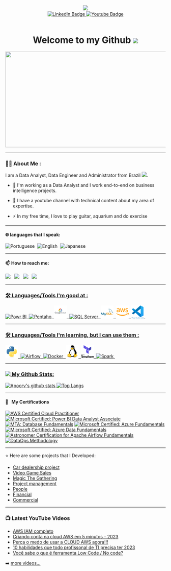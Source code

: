 <div id="header" align="center">
  <img src="https://assets-global.website-files.com/5a1eb87c9afe1000014a4c7d/5e28e2144f620b29036c2620_marketing%20analytics%20terminology.gif" width="130"/>
  <div id="badges">
    <a href="https://www.linkedin.com/in/raphael-amorim-de-santana/">
      <img src="https://img.shields.io/badge/LinkedIn-blue?style=for-the-badge&logo=linkedin&logoColor=white" alt="LinkedIn Badge"/>
    </a>
    <a href="https://www.youtube.com/@bifastsolutions">
      <img src="https://img.shields.io/badge/YouTube-red?style=for-the-badge&logo=youtube&logoColor=white" alt="Youtube Badge"/>
    </a>
  </div>
  <img src="https://komarev.com/ghpvc/?username=RaphaelAmorimSantan&style=flat-square&color=blue" alt=""/>
  <h1>
    Welcome to my Github
    <img src="https://media.giphy.com/media/GThWuh0DGMIU/giphy.gif" width="50px" width="50px"/>
  </h1>
</div>
<div align="center">
  <img src="https://media.giphy.com/media/JWuBH9rCO2uZuHBFpm/giphy.gif" width="600" height="300"/>
</div>

---

### :man_technologist: About Me :

I am a Data Analyst, Data Engineer and Administrator from Brazil <img src="https://media.giphy.com/media/3oEjHRTJLJVfJgUhk4/giphy.gif" width="30">.
- :telescope: I'm working as a Data Analyst and I work end-to-end on business intelligence projects.

- :seedling: I have a youtube channel with technical content about my area of expertise.

- :zap: In my free time, I love to play guitar, aquarium and do exercise

---

#### 🌐 languages that I speak:

<div>
  <img src="https://icons.iconarchive.com/icons/wikipedia/flags/1024/BR-Brazil-Flag-icon.png" title="Portuguese" alt="Portuguese" width="40" height="40"/>&nbsp;
  <img src="https://encrypted-tbn0.gstatic.com/images?q=tbn:ANd9GcQN0KNSGEnZlIAhw08yksEId-qTTqonGEILIVnkDgnD58tl-sCjIaUN20oCFg1xxJHhDRI&usqp=CAU" title="English" alt="English" width="40" height="40"/>&nbsp;
  <img src="https://www.countryflags.com/wp-content/uploads/japan-flag-png-xl.png" title="Japanese" alt="Japanese" width="40" height="40"/>&nbsp;
  

---

  #### 📫 How to reach me:
  
[<img src="https://pics.freeicons.io/uploads/icons/png/16216358401530103330-512.png" width="4.5%"/>](https://www.youtube.com/channel/UCD0hywLbFyS_3i5Lh5dJH3Q)  &nbsp;
[<img src="https://img.icons8.com/color/48/000000/linkedin.png" width="4.5%"/>](https://www.linkedin.com/in/raphael-amorim-de-santana/)  &nbsp;
[<img src="https://img.icons8.com/fluent/48/000000/instagram-new.png" width="4.5%"/>](https://www.instagram.com/cerradoaquarios/)  &nbsp; <a href="mailto:bifastsolutions@gmail.com"> <img src="https://img.icons8.com/fluent/48/000000/gmail.png" width="4.5%"/>
  
---

### :hammer_and_wrench: Languages/Tools I'm good at :
<div>
  <img src="https://img.icons8.com/color/344/power-bi.png" title="Power BI" alt="Powr BI" width="40" height="40"/>&nbsp;
  <img src="https://www.freelogovectors.net/wp-content/uploads/2018/06/pentaho-logo-600x168.png" title="Pentaho" alt="Pentaho" width="40" height="40"/>&nbsp;
  <img src="https://github.com/devicons/devicon/blob/master/icons/googlecloud/googlecloud-original-wordmark.svg" title="Google Cloud" alt="Google CLoud" width="40" height="40"/>&nbsp;
  <img src="https://img.icons8.com/color/344/microsoft-sql-server.png" title="SQL Server"  alt="SQL Server" width="40" height="40"/>&nbsp;
  <img src="https://github.com/devicons/devicon/blob/master/icons/mysql/mysql-original-wordmark.svg" title="MySQL"  alt="MySQL" width="40" height="40"/>&nbsp;
  <img src="https://github.com/devicons/devicon/blob/master/icons/amazonwebservices/amazonwebservices-plain-wordmark.svg" title="AWS" alt="AWS" width="40" height="40"/>&nbsp;
  <img src="https://github.com/devicons/devicon/blob/master/icons/vscode/vscode-original-wordmark.svg" title="VS Code" alt="VS Code" width="40" height="40"/>&nbsp;
</div>

---

### :hammer_and_wrench: Languages/Tools I'm learning, but I can use them :
<div>
  <img src="https://github.com/devicons/devicon/blob/master/icons/python/python-original.svg" title="Python" alt="Python" width="40" height="40"/>&nbsp;
  <img src="https://www.svgrepo.com/show/353380/airflow.svg" title="Airflow" alt="Airflow" width="40" height="40"/>&nbsp;
  <img src="https://img.icons8.com/color/344/docker.png" title="Docker" alt="Docker" width="40" height="40"/>&nbsp;
  <img src="https://github.com/devicons/devicon/blob/master/icons/linux/linux-original.svg" title="Linux" alt="Linux" width="40" height="40"/>&nbsp;
  <img src="https://github.com/devicons/devicon/blob/master/icons/terraform/terraform-original-wordmark.svg" title="Terraform" alt="Terraform" width="40" height="40"/>&nbsp;
  <img src="https://upload.wikimedia.org/wikipedia/commons/thumb/f/f3/Apache_Spark_logo.svg/2560px-Apache_Spark_logo.svg.png" title="Spark" alt="Spark" width="40" height="40"/>&nbsp;
  
--- 
  
### <img src='https://media1.giphy.com/media/du3J3cXyzhj75IOgvA/giphy.gif?cid=ecf05e47x2g034i9pzwtzzsd3xgg2w9nr94t4tflbbgo3008&rid=giphy.gif' width='25' /> My Github Stats:
![Apoorv's github stats](https://github-readme-stats.vercel.app/api?username=RaphaelAmorimSantana&show_icons=true&title_color=ffc857&icon_color=8ac926&text_color=daf7dc&bg_color=151515&hide=issues&count_private=true&include_all_commits=true)
[![Top Langs](https://github-readme-stats.vercel.app/api/top-langs/?username=RaphaelAmorimSantana&layout=compact&text_color=daf7dc&bg_color=151515&hide=css,html,php)](https://github.com/anuraghazra/github-readme-stats) 
  
---

#### 🧡 &nbsp;&nbsp;My Certifications

[![AWS Certified Cloud Practitioner](https://images.credly.com/size/100x100/images/00634f82-b07f-4bbd-a6bb-53de397fc3a6/image.png)](https://www.credly.com/badges/5a44df9a-16ba-4385-89e0-27305a693b39/public_url)
[![Microsoft Certified: Power BI Data Analyst Associate](https://images.credly.com/size/100x100/images/619f60f8-4f63-4772-910e-dc31c6f2f7e8/image.png)](https://www.credly.com/badges/93792e57-e8cf-415c-859e-199632837b3c/public_url)
[![MTA: Database Fundamentals](https://images.credly.com/size/100x100/images/89076aca-a42e-47e1-8172-5b60b31812d9/MTA-Database_Fundamentals.png)](https://www.credly.com/badges/146590a2-343b-4bad-9a79-a8f86c1d9a79/public_url)
[![Microsoft Certified: Azure Fundamentals](https://images.credly.com/size/100x100/images/be8fcaeb-c769-4858-b567-ffaaa73ce8cf/image.png)](https://www.credly.com/badges/017c67a1-2ddf-472f-bc4b-82ee5c15bbe9/public_url) 
[![Microsoft Certified: Azure Data Fundamentals](https://images.credly.com/size/100x100/images/70eb1e3f-d4de-4377-a062-b20fb29594ea/azure-data-fundamentals-600x600.png)](https://www.credly.com/badges/64b1e209-d573-4c84-af68-f7084adaac66/public_url)
[![Astronomer Certification for Apache Airflow Fundamentals](https://images.credly.com/size/100x100/images/655a478d-ecde-4a92-afcd-3c7be176ccf3/image.png)](https://www.credly.com/badges/40655436-e470-4f89-a9e1-06268fa7f7bc/public_url)
[![DataOps Methodology](https://images.credly.com/size/100x100/images/eb72ee73-7870-4453-af72-f656f473199b/DataOps_Methodology.png)](https://www.credly.com/badges/333daa8e-8928-4669-bed7-5b197ee92030/public_url)

---

:star: Here are some projects that I Developed:
  
- [Car dealership project](https://github.com/bifastsolutions/ProjetoConcessionaria/)
- [Video Game Sales](https://app.powerbi.com/view?r=eyJrIjoiMTk5ZGY1ZWQtNjg5Mi00ZjA5LWIyNWUtYmExN2QyOTBmZDJmIiwidCI6IjNmMWEwN2Q1LWViY2ItNGM4ZC04NWM4LTZmNWFmZTMwMjc2ZCJ9&pageName=ReportSection)
- [Magic The Gathering](https://app.powerbi.com/view?r=eyJrIjoiYzUwYzQxNTItYjZmMS00NDY4LWI1NTUtNzM0Mzc1NWEwZGNhIiwidCI6IjNmMWEwN2Q1LWViY2ItNGM4ZC04NWM4LTZmNWFmZTMwMjc2ZCJ9&pageName=ReportSection)
- [Project management](https://app.powerbi.com/view?r=eyJrIjoiMDU3ZmQ2ODMtZDNmMy00MDcxLTlkZTctYTEwMWI2MGI5NmRlIiwidCI6IjNmMWEwN2Q1LWViY2ItNGM4ZC04NWM4LTZmNWFmZTMwMjc2ZCJ9&pageName=ReportSectionf788636993bdcfde90a5)
- [People](https://app.powerbi.com/view?r=eyJrIjoiZWIxZTdiYjAtODM3OS00ZWUzLWI3MWUtOWVjMmFkNmFiNmZhIiwidCI6IjNmMWEwN2Q1LWViY2ItNGM4ZC04NWM4LTZmNWFmZTMwMjc2ZCJ9&pageName=ReportSection780208cc3ded3a3e0b86)
- [Financial](https://app.powerbi.com/view?r=eyJrIjoiZDkxMWQ0ODctYmNjMS00ODVlLTlkY2ItZTgwYjQzNzRjMjY3IiwidCI6IjNmMWEwN2Q1LWViY2ItNGM4ZC04NWM4LTZmNWFmZTMwMjc2ZCJ9&pageName=ReportSectiondf5894d6ada741346fe9)
- [Commercial](https://app.powerbi.com/view?r=eyJrIjoiZDkxMWQ0ODctYmNjMS00ODVlLTlkY2ItZTgwYjQzNzRjMjY3IiwidCI6IjNmMWEwN2Q1LWViY2ItNGM4ZC04NWM4LTZmNWFmZTMwMjc2ZCJ9&pageName=ReportSectiondf5894d6ada741346fe9)
---

### 📺 Latest YouTube Videos

<!-- YOUTUBE:START -->
- [AWS IAM completo](https://www.youtube.com/watch?v=v5BIbsuryt0)
- [Criando conta na cloud AWS em 5 minutos - 2023](https://www.youtube.com/watch?v=_MGakUZzxvg)
- [Perca o medo de usar a CLOUD AWS agora!!!](https://www.youtube.com/watch?v=V3KLTjlZo3o)
- [10 habilidades que todo profissonal de TI precisa ter 2023](https://www.youtube.com/watch?v=E-OZg8zvDQU)
- [Você sabe o que é ferramenta Low Code / No code?](https://www.youtube.com/watch?v=KwQrKPqT1Hw)
<!-- YOUTUBE:END -->

➡️ [more videos...](https://www.youtube.com/channel/UCD0hywLbFyS_3i5Lh5dJH3Q/featured)
